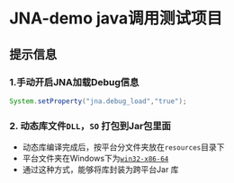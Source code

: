 # JNA-demo java调用测试项目

## 提示信息

### 1.手动开启JNA加载Debug信息
```java
System.setProperty("jna.debug_load","true");
```
### 2. 动态库文件`DLL`，`SO` 打包到Jar包里面
- 动态库编译完成后，按平台分文件夹放在`resources`目录下
- 平台文件夹在Windows下为[`win32-x86-64`](src/main/resources/win32-x86-64)
- 通过这种方式，能够将库封装为跨平台Jar 库
